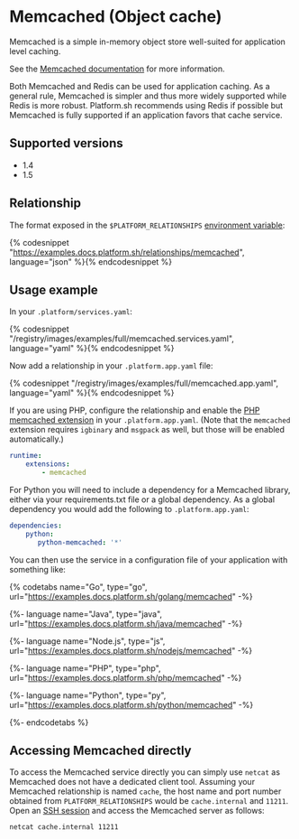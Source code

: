# Memcached (Object cache)

Memcached is a simple in-memory object store well-suited for application level caching.

See the [Memcached documentation](https://memcached.org/) for more information.

Both Memcached and Redis can be used for application caching.  As a general rule, Memcached is simpler and thus more widely supported while Redis is more robust.  Platform.sh recommends using Redis if possible but Memcached is fully supported if an application favors that cache service.

## Supported versions

* 1.4
* 1.5

## Relationship

The format exposed in the ``$PLATFORM_RELATIONSHIPS`` [environment variable](/development/variables.md#platformsh-provided-variables):

{% codesnippet "https://examples.docs.platform.sh/relationships/memcached", language="json" %}{% endcodesnippet %}

## Usage example

In your ``.platform/services.yaml``:

{% codesnippet "/registry/images/examples/full/memcached.services.yaml", language="yaml" %}{% endcodesnippet %}

Now add a relationship in your `.platform.app.yaml` file:

{% codesnippet "/registry/images/examples/full/memcached.app.yaml", language="yaml" %}{% endcodesnippet %}

If you are using PHP, configure the relationship and enable the [PHP memcached extension](/languages/php.md#php-extensions.md) in your `.platform.app.yaml`.  (Note that the `memcached` extension requires `igbinary` and `msgpack` as well, but those will be enabled automatically.)

```yaml
runtime:
    extensions:
        - memcached
```

For Python you will need to include a dependency for a Memcached library, either via your requirements.txt file or a global dependency.  As a global dependency you would add the following to `.platform.app.yaml`:

```yaml
dependencies:
    python:
       python-memcached: '*'
```

You can then use the service in a configuration file of your application with something like:

{% codetabs name="Go", type="go", url="https://examples.docs.platform.sh/golang/memcached" -%}

{%- language name="Java", type="java", url="https://examples.docs.platform.sh/java/memcached" -%}

{%- language name="Node.js", type="js", url="https://examples.docs.platform.sh/nodejs/memcached" -%}

{%- language name="PHP", type="php", url="https://examples.docs.platform.sh/php/memcached" -%}

{%- language name="Python", type="py", url="https://examples.docs.platform.sh/python/memcached" -%}

{%- endcodetabs %}

## Accessing Memcached directly

To access the Memcached service directly you can simply use `netcat` as Memcached does not have a dedicated client tool.  Assuming your Memcached relationship is named `cache`, the host name and port number obtained from `PLATFORM_RELATIONSHIPS` would be `cache.internal` and `11211`. Open an [SSH session](/development/ssh.md) and access the Memcached server as follows:

```bash
netcat cache.internal 11211
```
